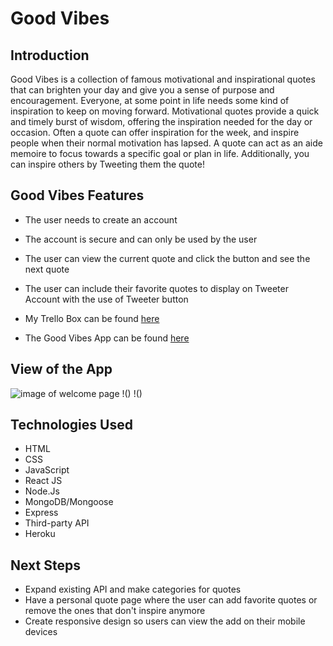 # Good Vibes
## Introduction

Good Vibes is a collection of famous motivational and inspirational quotes that can brighten your day and give you a sense of purpose and encouragement.  Everyone, at some point in life needs some kind of inspiration to keep on moving forward.  Motivational quotes provide a quick and timely burst of wisdom, offering the inspiration needed for the day or occasion. Often a quote can offer inspiration for the week, and inspire people when their normal motivation has lapsed. A quote can act as an aide memoire to focus towards a specific goal or plan in life. Additionally, you can inspire others by Tweeting them the quote! 

## Good Vibes Features

* The user needs to create an account
* The account is secure and can only be used by the user
* The user can view the current quote and click the button and see the next quote
* The user can include their favorite quotes to display on Tweeter Account with the use of Tweeter button


* My Trello Box can be found [here](https://trello.com/b/Qn78tiHp/good-vibes) 
* The Good Vibes App can be found [here]()

## View of the App
![image of welcome page](https://imgur.com/l8tl2Gf.png)
!()
!()

## Technologies Used

* HTML
* CSS
* JavaScript
* React JS
* Node.Js
* MongoDB/Mongoose
* Express
* Third-party API
* Heroku

## Next Steps

* Expand existing API and make categories for quotes
* Have a personal quote page where the user can add favorite quotes or remove the ones that don't inspire anymore
* Create responsive design so users can view the add on their mobile devices
